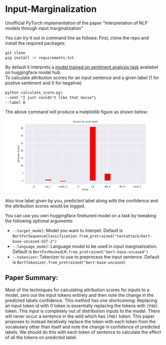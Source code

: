 # Input-Marginalization
Unofficial PyTorch implementation of the paper "Interpretation of NLP models through input marginalization"


You can try it out in command line as follows:
First, clone the repo and install the required packages:
```
git clone 
pip install -r requirements.txt
```
By default it interprets a [model trained on sentiment analysis task](https://huggingface.co/textattack/bert-base-uncased-SST-2) availabel on huggingface model hub.  
To calculate attribution scores for an input sentence and a given label (1 for postive sentiment and 0 for negative)
```
python calculate_score.py\ 
--sent "I just couldn't like that movie"\
--label 0 
```
The above command will produce a matplotlib figure as shown below:
![](figures/Figure_2.png)

Also true label given by you, predicted label along with the confidence and the attribution scores would be logged.


You can use you own huggingface finetuned model on a task by tweaking the following optional arguments:

* `--target_model`: Model you want to interpet. Default is `BertForSequenceClassification.from_pretrained("textattack/bert-base-uncased-SST-2")`
* `--language_model`: Language model to be used in input marginalization. Default is `BertForMaskedLM.from_pretrained("bert-base-uncased")`
* `--tokenizer`: Tokenizer to use to preprocess the input sentence. Default is `BertTokenizer.from_pretrained("bert-base-uncased)`


## Paper Summary:

Most of the techniques for calculating attribution scores for inputs to a model, zero out the input tokens entirely and then note the change in the predicted labels confidence. This method has one shortcoming: Replacing an input token id with 0 token is essentially replacing the tokens with `[PAD]` token. This input is completely out of distribution inputs to the model. There will never occur a sentence in the wild which has `[PAD]` token. This paper proposes to instead iteratively replace the token with each token from the vocabulary other than itself and note the change in confidence of predicted labels. We should do this with each token of sentence to calculate the effect of all the tokens on predicted label.
